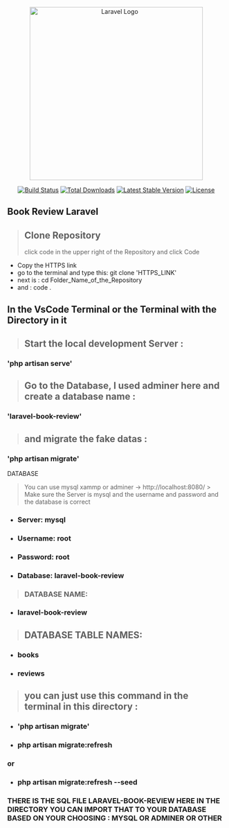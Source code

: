 


<p align="center"><a href="https://laravel.com" target="_blank"><img src="https://raw.githubusercontent.com/laravel/art/master/logo-lockup/5%20SVG/2%20CMYK/1%20Full%20Color/laravel-logolockup-cmyk-red.svg" width="400" alt="Laravel Logo"></a></p>

<p align="center">
<a href="https://github.com/laravel/framework/actions"><img src="https://github.com/laravel/framework/workflows/tests/badge.svg" alt="Build Status"></a>
<a href="https://packagist.org/packages/laravel/framework"><img src="https://img.shields.io/packagist/dt/laravel/framework" alt="Total Downloads"></a>
<a href="https://packagist.org/packages/laravel/framework"><img src="https://img.shields.io/packagist/v/laravel/framework" alt="Latest Stable Version"></a>
<a href="https://packagist.org/packages/laravel/framework"><img src="https://img.shields.io/packagist/l/laravel/framework" alt="License"></a>
</p>

## Book Review Laravel 

> ## Clone Repository
> click code in the upper right of the Repository and click Code 
* Copy the HTTPS link
* go to the terminal and type this: git clone 'HTTPS_LINK'
* next is : cd Folder_Name_of_the_Repository 
* and : code .

## In the VsCode Terminal or the Terminal with the Directory in it

> ## Start the local development Server : 
### 'php artisan serve' 
> ## Go to the Database, I used adminer here and create a database name : 
### 'laravel-book-review'
> ## and migrate the fake datas : 
### 'php artisan migrate' 

DATABASE
> You can use mysql xammp or adminer -> http://localhost:8080/ > Make sure the Server is mysql and the username and password and the database is correct 
* ### Server: mysql
* ### Username: root
* ### Password: root
* ### Database: laravel-book-review

> ### DATABASE NAME: 
* ### laravel-book-review

> ## DATABASE TABLE NAMES: 
* ### books
* ### reviews

> ## you can just use this command in the terminal in this directory :
* ### 'php artisan migrate'
* ### php artisan migrate:refresh 
### or 
* ### php artisan migrate:refresh --seed 

### THERE IS THE SQL FILE LARAVEL-BOOK-REVIEW HERE IN THE DIRECTORY YOU CAN IMPORT THAT TO YOUR DATABASE BASED ON YOUR CHOOSING : MYSQL OR ADMINER OR OTHER